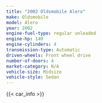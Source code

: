 ```yaml
---
title: "2002 Oldsmobile Alero"
make: Oldsmobile
model: Alero
year: 2002
engine-fuel-type: regular unleaded
engine-hp: 140
engine-cylinders: 4
transmission-type: Automatic
driven-wheels: Front wheel drive
number-of-doors: 4
market-category: N/A
vehicle-size: Midsize
vehicle-style: Sedan
---
```


{{< car_info >}}
